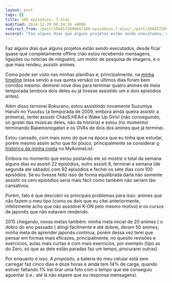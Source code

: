 ```yaml
---
layout: post
tags: []
title: 100 episódios: 7 dias
modified: 2014-12-29 00:24:26 +0000
redirect_from: /post/106457289964/100-episódios-7-dias/,/post/106457289964/
excerpt: "Faz alguns dias que alguns projetos estão sendo executados, desde ficar quase que completamente offline (não estou recebendo mensagens, ligações ou notícias de <em>ninguém</em>), um motor de pesquisa de imagens, e o que mais rendeu, assistir animes."
---
```


Faz alguns dias que alguns projetos estão sendo executados, desde ficar
quase que completamente offline (não estou recebendo mensagens, ligações
ou notícias de *ninguém*), um motor de pesquisa de imagens, e o que mais
rendeu, assistir animes.

Como pode ser visto nas minhas planilhas e, principalmente, na [minha
timeline](http://cssdeck.com/labs/full/lkfbrmj1/) (essa sendo a sua
quinta versão) os últimos dias foram bem corridos mesmo: demorei nove
dias para terminar quatro animes de meia temporada (embora dois deles eu
já tivesse assistido um e dois episódios antes).

Além disso terminei Bokurano, estou assistindo novamente Suzumiya Haruhi
no Yuuutsu (a temporada de 2009, embora ainda queira assistir a
primeira), tentei assistir ChäoS;HEAd e Wake Up Girls! (não conseguindo,
só gostei das músicas deles, não da história) e estou (no momento)
terminando Bakemonogatari e os OVAs de dois dos animes que já terminei.

Estou cansado, com mais sono do que na época que eu tinha que estudar,
porém mesmo assim acho que foi pouco, principalmente se considerar [o
histórico da minha conta](http://myanimelist.net/history/qgustavor) no
MyAnimeList:

Embora no momento que estou postando ele só mostre o total da semana
alguns dias eu assisti 22 episódios, outro assisti 8, terminei a semana
(de segunda até sábado) com 92 episódios e fechei os sete dias com 100
episódios. Se eu tivesse feito isso de forma equilibrada daria não
somente assistir os cem episódios seria mais fácil como também não
seriam tão cansativos.

Porém, fato é que descobri os principais problemas para isso: animes que
não fazem o meu tipo (como os dois que eu citei anteriormente,
infelizmente acho que não assistirei K-ON pelo mesmo motivo) e os cursos
de japonês que não estavam rendendo.

2015 chegando, novas metas também: minha meta inicial de 20 animes ( o
dobro do ano passado ) atingi facilmente e até dobrei, deram 50 animes;
minha meta de aprender japonês continua, porém dessa vez terei que
pensar em formas mais eficazes, principalmente, no quesito revisões e
exercícios, aulas mais curtas e com mais exercícios, por exemplo (tipo
as do Zero, só que as dele estão paradas faz um tempo, procurarei
outras).

Por enquanto é isso. *A propósito,* a bateria do meu celular está sem
carregar faz cinco dias e doze horas e ainda tem 14% de carga, quando
estiver faltando 1% irei tirar uma foto com o tempo que ele conseguiu
aguentar (i.e.: até lá não espere que eu responsa mensagens).

